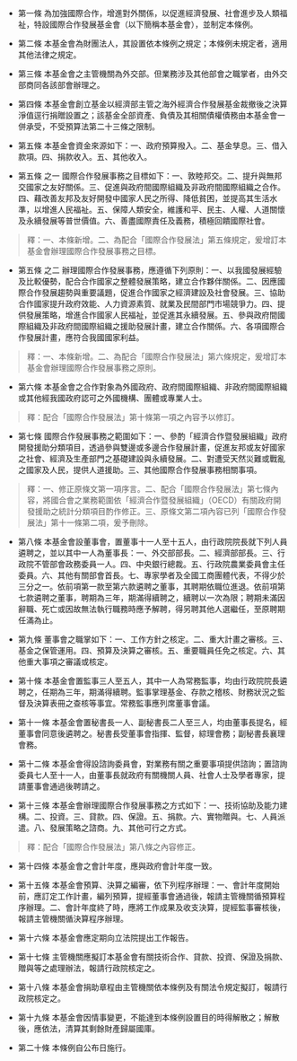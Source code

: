 * 第一條 為加強國際合作，增進對外關係，以促進經濟發展、社會進步及人類福祉，特設國際合作發展基金會（以下簡稱本基金會），並制定本條例。

* 第二條 本基金會為財團法人，其設置依本條例之規定；本條例未規定者，適用其他法律之規定。

* 第三條 本基金會之主管機關為外交部。但業務涉及其他部會之職掌者，由外交部商同各該部會辦理之。

* 第四條 本基金會創立基金以經濟部主管之海外經濟合作發展基金裁撤後之決算淨值逕行捐贈設置之；該基金全部資產、負債及其相關債權債務由本基金會一併承受，不受預算法第二十三條之限制。

* 第五條 本基金會資金來源如下：一、政府預算撥入。二、基金孳息。三、借入款項。四、捐款收入。五、其他收入。

* 第五條 之一 國際合作發展事務之目標如下：一、敦睦邦交。二、提升與無邦交國家之友好關係。三、促進與政府間國際組織及非政府間國際組織之合作。四、藉改善友邦及友好開發中國家人民之所得、降低貧困，並提高其生活水準，以增進人民福祉。五、保障人類安全，維護和平、民主、人權、人道關懷及永續發展等普世價值。六、善盡國際責任及義務，積極回饋國際社會。

> 釋：一、本條新增。二、為配合「國際合作發展法」第五條規定，爰增訂本基金會辦理國際合作發展事務之目標。

* 第五條 之二 辦理國際合作發展事務，應遵循下列原則：一、以我國發展經驗及比較優勢，配合合作國家之整體發展策略，建立合作夥伴關係。二、因應國際合作發展趨勢與重要議題，促進合作國家之經濟建設及社會發展。三、協助合作國家提升政府效能、人力資源素質、就業及民間部門市場競爭力。四、提供發展策略，增進合作國家人民福祉，並促進其永續發展。五、參與政府間國際組織及非政府間國際組織之援助發展計畫，建立合作關係。六、各項國際合作發展計畫，應符合我國國家利益。

> 釋：一、本條新增。二、為配合「國際合作發展法」第六條規定，爰增訂本基金會辦理國際合作發展事務之原則。

* 第六條 本基金會之合作對象為外國政府、政府間國際組織、非政府間國際組織或其他經我國政府認可之外國機構、團體或專業人士。

> 釋：配合「國際合作發展法」第十條第一項之內容予以修訂。

* 第七條 國際合作發展事務之範圍如下：一、參酌「經濟合作暨發展組織」政府開發援助分類項目，透過參與雙邊或多邊合作發展計畫，促進友邦或友好國家之社會、經濟及生產部門之基礎建設與永續發展。二、對遭受天然災難或戰亂之國家及人民，提供人道援助。三、其他國際合作發展事務相關事項。

> 釋：一、修正原條文第一項序言。二、配合「國際合作發展法」第七條內容，將國合會之業務範圍依「經濟合作暨發展組織」（OECD）有關政府開發援助之統計分類項目酌作修正。三、原條文第二項內容已列「國際合作發展法」第十一條第二項，爰予刪除。

* 第八條 本基金會設董事會，置董事十一人至十五人，由行政院院長就下列人員遴聘之，並以其中一人為董事長：一、外交部部長。二、經濟部部長。三、行政院不管部會政務委員一人。四、中央銀行總裁。五、行政院農業委員會主任委員。六、其他有關部會首長。七、專家學者及全國工商團體代表，不得少於三分之一。依前項第一款至第六款遴聘之董事，其聘期依職位進退。依前項第七款遴聘之董事，聘期為三年，期滿得續聘之，續聘以一次為限；聘期未滿因辭職、死亡或因故無法執行職務時應予解聘，得另聘其他人選繼任，至原聘期任滿為止。

* 第九條 董事會之職掌如下：一、工作方針之核定。二、重大計畫之審核。三、基金之保管運用。四、預算及決算之審核。五、重要職員任免之核定。六、其他重大事項之審議或核定。

* 第十條 本基金會置監事三人至五人，其中一人為常務監事，均由行政院院長遴聘之，任期為三年，期滿得續聘。監事掌理基金、存款之稽核、財務狀況之監督及決算表冊之查核等事宜。常務監事應列席董事會議。

* 第十一條 本基金會置秘書長一人、副秘書長二人至三人，均由董事長提名，經董事會同意後遴聘之。秘書長受董事會指揮、監督，綜理會務；副秘書長襄理會務。

* 第十二條 本基金會得設諮詢委員會，對業務有關之重要事項提供諮詢；置諮詢委員七人至十一人，由董事長就政府有關機關人員、社會人士及學者專家，提請董事會通過後聘請之。

* 第十三條 本基金會辦理國際合作發展事務之方式如下：一、技術協助及能力建構。二、投資。三、貸款。四、保證。五、捐款。六、實物贈與。七、人員派遣。八、發展策略之諮商。九、其他可行之方式。

> 釋：配合「國際合作發展法」第八條之內容修正。

* 第十四條 本基金會之會計年度，應與政府會計年度一致。

* 第十五條 本基金會預算、決算之編審，依下列程序辦理：一、會計年度開始前，應訂定工作計畫，編列預算，提經董事會通過後，報請主管機關循預算程序辦理。二、會計年度終了時，應將工作成果及收支決算，提經監事審核後，報請主管機關循決算程序辦理。

* 第十六條 本基金會應定期向立法院提出工作報告。

* 第十七條 主管機關應擬訂本基金會有關技術合作、貸款、投資、保證及捐款、贈與等之處理辦法，報請行政院核定之。

* 第十八條 本基金會捐助章程由主管機關依本條例及有關法令規定擬訂，報請行政院核定之。

* 第十九條 本基金會因情事變更，不能達到本條例設置目的時得解散之；解散後，應依法，清算其剩餘財產歸屬國庫。

* 第二十條 本條例自公布日施行。


